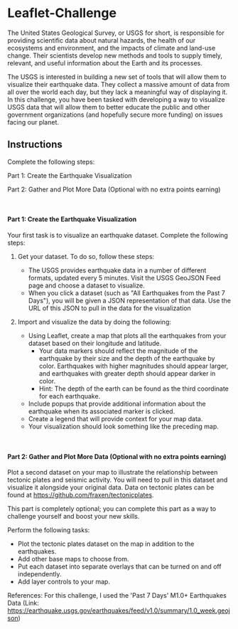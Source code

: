 # Leaflet-Challenge
The United States Geological Survey, or USGS for short, is responsible for providing scientific data about natural hazards, the health of our ecosystems and environment, and the impacts of climate and land-use change. Their scientists develop new methods and tools to supply timely, relevant, and useful information about the Earth and its processes.

The USGS is interested in building a new set of tools that will allow them to visualize their earthquake data. They collect a massive amount of data from all over the world each day, but they lack a meaningful way of displaying it. In this challenge, you have been tasked with developing a way to visualize USGS data that will allow them to better educate the public and other government organizations (and hopefully secure more funding) on issues facing our planet.
<br>

## Instructions
Complete the following steps:
<br>

Part 1: Create the Earthquake Visualization

Part 2: Gather and Plot More Data (Optional with no extra points earning)

<br>

#### Part 1: Create the Earthquake Visualization
Your first task is to visualize an earthquake dataset. Complete the following steps:

1. Get your dataset. To do so, follow these steps:
   * The USGS provides earthquake data in a number of different formats, updated every 5 minutes. Visit the USGS GeoJSON Feed page and choose a dataset to visualize.
   * When you click a dataset (such as "All Earthquakes from the Past 7 Days"), you will be given a JSON representation of that data. Use the URL of this JSON to pull in the data for the visualization

2. Import and visualize the data by doing the following:
   * Using Leaflet, create a map that plots all the earthquakes from your dataset based on their longitude and latitude.
     * Your data markers should reflect the magnitude of the earthquake by their size and the depth of the earthquake by color. Earthquakes with higher magnitudes should appear larger, and earthquakes with greater depth should appear darker in color.
     * Hint: The depth of the earth can be found as the third coordinate for each earthquake.
   * Include popups that provide additional information about the earthquake when its associated marker is clicked.
   * Create a legend that will provide context for your map data.
   * Your visualization should look something like the preceding map.

<br>

#### Part 2: Gather and Plot More Data (Optional with no extra points earning)
Plot a second dataset on your map to illustrate the relationship between tectonic plates and seismic activity. You will need to pull in this dataset and visualize it alongside your original data. Data on tectonic plates can be found at https://github.com/fraxen/tectonicplates. 

This part is completely optional; you can complete this part as a way to challenge yourself and boost your new skills.

Perform the following tasks:
* Plot the tectonic plates dataset on the map in addition to the earthquakes.
* Add other base maps to choose from.
* Put each dataset into separate overlays that can be turned on and off independently.
* Add layer controls to your map.


References: For this challenge, I used the 'Past 7 Days' M1.0+ Earthquakes Data (Link: https://earthquake.usgs.gov/earthquakes/feed/v1.0/summary/1.0_week.geojson) 



